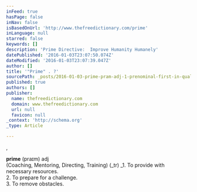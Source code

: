 ```yaml
---
inFeed: true
hasPage: false
inNav: false
isBasedOnUrl: 'http://www.thefreedictionary.com/prime'
inLanguage: null
starred: false
keywords: []
description: 'Prime Directive:  Improve Humanity Humanely'
datePublished: '2016-01-03T23:07:50.074Z'
dateModified: '2016-01-03T23:07:39.047Z'
author: []
title: '"Prime" . ?'
sourcePath: _posts/2016-01-03-prime-pram-adj-1-prenominal-first-in-quality-or-value.md
published: true
authors: []
publisher:
  name: thefreedictionary.com
  domain: www.thefreedictionary.com
  url: null
  favicon: null
_context: 'http://schema.org'
_type: Article

---
```

,

**prime** (praɪm) adj   
(Coaching, Mentoring, Directing, Training) (_tr) _1\. To provide with necessary resources.   
2\. To prepare for a challenge.   
3\. To remove obstacles.